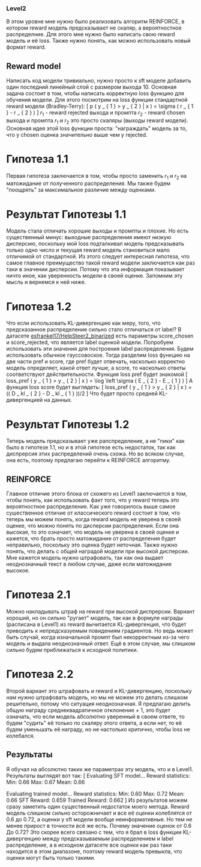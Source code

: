 ### Level2
В этом уровне мне нужно было реализовать алгоритм REINFORCE, в котором reward модель предсказывает не скаляр, а вероятностное распределние. Для этого мне нужно было написать свою reward модель и её loss. Также нужно понять, как можно использовать новый формат reward.
## Reward model
Написать код модели тривиально, нужно просто к sft моделе добавить один последний линейный слой с размером выхода 10. 
Основная задача состоит в том, чтобы написать корректную loss функцию для обучения модели. Для этого посмотрим на loss функции стандартной reward модели (Bradley-Terry):
\[
p ( y _ { 1 } > y _ { 2 } | x ) = \sigma ( r _ { 1 } - r _ { 2 } )
\]
$r _ { 1 }$ - reward rejected выхода и промпта
$r _ { 2 }$ - reward chosen выхода и промпта
$r _ { 1 }$ и $r _ { 2 }$ это просто скаляры (выходы reward модели). 
Основная идея этой loss функции проста: "награждать" модель за то, что у chosen оценка значительно выше чем у rejected.
# Гипотеза 1.1
Первая гипотеза заключается в том, чтобы просто заменить $r _ { 1 }$ и $r _ { 2 }$ на матожидание от полученного распределения. Мы также будем "поощрять" за максимальное различие между оценками.
# Результат Гипотезы 1.1
Модель стала отличать хорошие выходы и промпты и плохие. Но есть существенный минус: выходные распределения имеют низкую дисперсию, поскольку мой loss подталкивал модель предсказывать только одно число и текущая reward модель становиться мало отличимой от стандартной.
Из этого следует интересная гипотеза, что самое главное преимущество такой reward модели заключается как раз таки в значении дисперсии. Потому что эта информация показывает ничто иное, как уверенность модели в своей оценке. Запомним эту мысль и вернемся к ней ниже.
# Гипотеза 1.2
Что если использовать KL-дивергенцию как меру, того, что предсказанное распределение сильно стало отличаться от label?
В датасете [esfrankel17/HelpSteer2_binarized](https://huggingface.co/datasets/esfrankel17/HelpSteer2_binarized) есть параметры score_chosen и score_rejected, что является label оценкой модели. Попробуем использовать эти значения для построения label распределения. Будем использовать обычное гауссовоское.
Тогда разделим loss функцию на две части pref и score, где pref будет отвечать, насколько корректно модель определяет, какой ответ лучше, а score, то насколько ответы соответствуют действительности.
Функция loss pref будет знакомой
\[
loss_pref ( y _ { 1 } > y _ { 2 } | x ) = \log \left \sigma ( E _ { 2 } - E _ { 1 } )
\]
А функция loss score будет выглядеть:
\[
loss_pref ( y _ { 1 } > y _ { 2 } | x ) = (( D _ kl _ { 2 } - D _ kl _ { 1 } ))/2
\]
Что будет просто средней KL-дивергенцией на данных.
# Результат Гипотезы 1.2
Теперь модель предсказывает уже рапспределение, а не "пики" как было в гипотезе 1.1, но и в этой гипотезе есть недостаток, так как диспрерсия этих распределений очень схожа. Но во всяком случае, она есть, поэтому предлагаю перейти к REINFORCE алгоритму.
## REINFORCE
Главное отличие этого блока от схожего из Level1 заключается в том, чтобы понять, как использовать факт того, что у reward теперь это вероятностное распределение. 
Как уже говорилось выше самое сушественное отличие от классического reward состоит в том, что теперь мы можем понять, когда reward модель не уверена в своей оценке, что можно понять по дисперсии распределения. Если она высокая, то это означает, что модель не уверена в своей оценке и кажется, что брать просто матожидание от распределения будет неправильно, поскольку это оценка будет неточная. 
Также нужно понять, что делать с общей наградой модели при высокой дисперсии. Мне кажется модель нужно штрафовать, так как она выдает неоднозначный текст в любом случае, даже если матожидание высокое. 
# Гипотеза 2.1
Можно накладывать штраф на reward при высокой диспрерсии.
Вариант хороший, но он сильно "ругает" модель, так как в формуле награды (расписана в Level1) из reward вычитается KL-дивергенция, что будет приводить к непредсказуемым повидениям градиентов. Но ведь может быть случай, когда изначальной промпт был некорректным из-за чего модель и выдала неоднозначный ответ. Ещё в этом случае, мы слишком сильно будем приближаться к исходной политики.
# Гипотеза 2.2 
Второй вариант это штрафовать и reward и KL-дивергенцию, поскольку нам нужно штрафовать модель, но мы не можем это делать слишком решительно, потому что ситуация неоднозначная. Я предлагаю делить общую награду среднеквадратичное отклонение + 1, это будет означать, что если модель абсолютно уверенный в своем ответе, то будем "судить" её только по скаляру этого ответа, а если нет, то её будем уменьшать её награду, но не настолько критично, чтобы loss не колебался.
## Результаты
Я обучал на абсолютно таких же параметрах эту модель, что и в Level1.
Результаты выглядят вот так:
\[
Evaluating SFT model...
Reward statistics:
Min: 0.66
Max: 0.67
Mean: 0.66

Evaluating trained model...
Reward statistics:
Min: 0.60
Max: 0.72
Mean: 0.66
SFT Reward: 0.659
Trained Reward: 0.662
\]
Из результатов можем сразу заметить один существенный недостаток моего метода. Reward модель слишком сильно осторожничает и все её оценки колеблятся от 0.6 до 0.72, а оценки у sft модели вообще неинформативные. Но тем не менее прирост в точности всё же есть.
Почему значение оценок от 0.6 До 0.72? Это скорее всего связано с тем, что я брал в loss функции KL-дивергенцию между предсказываемым распределением и label распределение, а в исходном датасете все оценки как раз таки находится в этом диапазоне, поэтому reward модель превыкла, что оценки могут быть только такими.